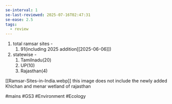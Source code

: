 ```yaml
---
se-interval: 1
se-last-reviewed: 2025-07-16T02:47:31
se-ease: 2.5
tags:
  - review
---
```


1. total ramsar sites - 
	1. 91(including 2025 addition[[2025-06-06]])
2. statewise - 
	1. Tamilnadu(20)
	2. UP(10)
	3. Rajasthan(4)

[[Ramsar-Sites-in-India.webp]]
this image does not include the newly added Khichan and menar wetland of rajasthan




#mains #GS3 #Environment #Ecology